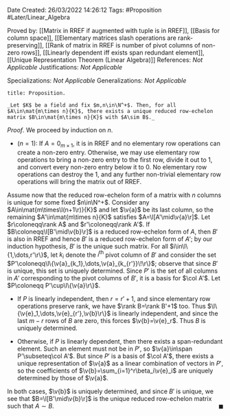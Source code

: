 <div class="topSpace"></div>

Date Created: 26/03/2022 14:26:12
Tags: #Proposition #Later/Linear_Algebra

Proved by: [[Matrix in RREF if augmented with tuple is in RREF]], [[Basis for column space]], [[Elementary matrices slash operations are rank-preserving]], [[Rank of matrix in RREF is number of pivot columns of non-zero rows]], [[Linearly dependent iff exists span redundant element]], [[Unique Representation Theorem (Linear Algebra)]]
References: _Not Applicable_
Justifications: _Not Applicable_

Specializations: _Not Applicable_
Generalizations: _Not Applicable_

``` ad-Proposition
title: Proposition.

_Let $K$ be a field and fix $m,n\in\N^+$. Then, for all $A\in\mat{m\times n}{K}$, there exists a unique reduced row-echelon matrix $B\in\mat{m\times n}{K}$ with $A\sim B$._

```

_Proof_. We proceed by induction on $n$.
* ($n=1$): If $A=0_{m\times1}$, it is in RREF and no elementary row operations can create a non-zero entry. Otherwise, we may use elementary row operations to bring a non-zero entry to the first row, divide it out to 1, and convert every non-zero entry below it to 0. No elementary row operations can destroy the 1, and any further non-trivial elementary row operations will bring the matrix out of RREF.

Assume now that the reduced row-echelon form of a matrix with $n$ columns is unique for some fixed $n\in\N^+$. Consider any $A\in\mat{m\times\l(n+1\r)}{K}$ and let $\v{a}$ be its last column, so the remaining $A'\in\mat{m\times n}{K}$ satisfies $A=\l[A'\mid\v{a}\r]$. Let $r\coloneqq\rank A$ and $r'\coloneqq\rank A'$. If $B\coloneqq\l[B'\mid\v{b}\r]$ is a reduced row-echelon form of $A$, then $B'$ is also in RREF and hence $B'$ is a reduced row-echelon form of $A'$; by our induction hypothesis, $B'$ is the unique such matrix. For all $i\in\l\{1,\dots,r'\r\}$, let $k_i$ denote the $i^\textrm{th}$ pivot column of $B'$ and consider the set $P'\coloneqq\l\{\v{a}_{k_1},\dots,\v{a}_{k_{r'}}\!\r\}$; observe that since $B'$ is unique, this set is uniquely determined. Since $P'$ is the set of all columns in $A'$ corresponding to the pivot columns of $B'$, it is a basis for $\col A'$. Let $P\coloneqq P'\cup\l\{\v{a}\r\}$.
* If $P$ is linearly independent, then $r=r'+1$, and since elementary row operations preserve rank, we have $\rank B=\rank B'+1$ too. Thus $\l\{\v{e}_1,\dots,\v{e}_{r'},\v{b}\r\}$ is linearly independent, and since the last $m-r$ rows of $B$ are zero, this forces $\v{b}=\v{e}_r$. Thus $B$ is uniquely determined.

* Otherwise, if $P$ is linearly dependent, then there exists a span-redundant element. Such an element must not be in $P'$, so $\v{a}\in\span P'\subseteq\col A'$. But since $P'$ is a basis of $\col A'$, there exists a unique representation of $\v{a}$ as a linear combination of vectors in $P'$, so the coefficients of $\v{b}=\sum_{i=1}^r\beta_i\v{e}_i$ are uniquely determined by those of $\v{a}$.

In both cases, $\v{b}$ is uniquely determined, and since $B'$ is unique, we see that $B=\l[B'\mid\v{b}\r]$ is the unique reduced row-echelon matrix such that $A\sim B$.<span style="float:right;">$\blacksquare$</span>
